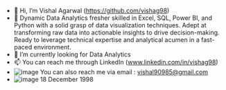 - 👋 Hi, I’m Vishal Agarwal (https://github.com/vishag98)
-  💞️ Dynamic Data Analytics fresher skilled in Excel, SQL, Power BI, and Python with a solid grasp of data visualization techniques. Adept at transforming raw data into actionable insights to drive decision-making. Ready to leverage technical expertise and analytical acumen in a fast-paced environment.
- 👀 I’m currently looking for Data Analytics
- 📫 You can reach me through LinkedIn (www.linkedin.com/in/vishag98)
- ![image](https://github.com/vishag98/vishag98/assets/162479651/0d13b98b-deb9-4067-9898-335f10b309f8) You can also reach me via email : vishal90985@gmail.com
- ![image](https://github.com/vishag98/vishag98/assets/162479651/fab24c5b-4659-4cdb-baa1-5a660354a2f2) 18 December 1998
 

<!---
vishag98/vishag98 is a ✨ special ✨ repository because its `README.md` (this file) appears on your GitHub profile.
You can click the Preview link to take a look at your changes.
--->
